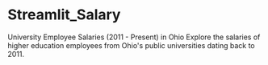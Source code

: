 # Streamlit_Salary
University Employee Salaries (2011 - Present) in Ohio  Explore the salaries of higher education employees from Ohio's public universities dating back to 2011.
